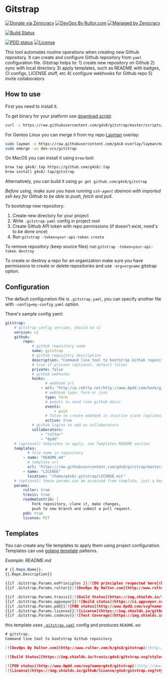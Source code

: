 # Gitstrap

[![Donate via Zerocracy](https://www.0crat.com/contrib-badge/CF7JL4282.svg)](https://www.0crat.com/contrib/CF7JL4282)
[![DevOps By Rultor.com](http://www.rultor.com/b/g4s8/gitstrap)](http://www.rultor.com/p/g4s8/gitstrap)
[![Managed by Zerocracy](https://www.0crat.com/badge/CF7JL4282.svg)](https://www.0crat.com/p/CF7JL4282)

[![Build Status](https://img.shields.io/travis/g4s8/gitstrap.svg?style=flat-square)](https://travis-ci.org/g4s8/gitstrap)

[![PDD status](http://www.0pdd.com/svg?name=g4s8/gitstrap)](http://www.0pdd.com/p?name=g4s8/gitstrap)
[![License](https://img.shields.io/github/license/g4s8/gitstrap.svg?style=flat-square)](https://github.com/g4s8/gitstrap/blob/master/LICENSE)

This tool automates routine operations when creating new Github repository.
It can create and configure Github repository from `yaml` configuration file.
Gitstrap helps to: 1) create new repository on Github 2) sync with local directory
3) apply templates, such as README with badges, CI configs, LICENSE stuff, etc
4) configure webhooks for Github repo 5) invite collaborators

## How to use

First you need to install it.

To get binary for your platform use [download script](https://github.com/g4s8/gitstrap/blob/master/scripts/download.sh):
```sh
curl -L https://raw.githubusercontent.com/g4s8/gitstrap/master/scripts/download.sh | sh
```

For Gentoo Linux you can merge it from my repo [Layman](https://wiki.gentoo.org/wiki/Layman) overlay:
```sh
sudo layman -o https://raw.githubusercontent.com/g4s8-overlay/layman/master/repositories.xml -a g4s8
sudo emerge -av dev-vcs/gitstrap
```

On MacOS you can install it using `brew` tool:
```sh
brew tap g4s8/.tap https://github.com/g4s8/.tap
brew install g4s8/.tap/gitstrap
```

Alternatively, you can build it using `go get github.com/g4s8/gitstrap`

*Before using, make sure you have running `ssh-agent` daemon with imported ssh key for Github
to be able to push, fetch and pull.*

To bootstrap new repository:
 1. Create new directory for your project
 2. Write `.gitstrap.yaml` config in project root
 3. Create Github API token with repo permissions (if doesn't exist, need's to be done once)
 4. Run `gitstrap -token=your-api-token create`

To remove repository (keep source files) run `gitstrap -token=your-api-token destroy`

To create or destroy a repo for an organization make sure you have permissions to create
or delete repositories and use `-org=orgname` gitstrap option.

## Configuration
The default configuration file is `.gitstrap.yaml`, you can specify another file with `-config=my-config.yaml` option.

There's sample config yaml:
```yaml
gitstrap:
    # gitstrap config version, should be v1
    version: v1
    github:
        repo:
            # github repository name
            name: gitstrap
            # github repository description
            description: "Command line tool to bootstrap Github repository"
            # true if private (optional, default false) 
            private: false
            # github webhooks
            hooks:
                  # webhook url
                - url: "http://p.rehttp.net/http://www.0pdd.com/hook/github"
                  # webhook type: form or json
                  type: form
                  # events to send (see github docs)
                  events:
                      - push
                  # false to create webhook in inactive state (optional, default true) 
                  active: true
            # github logins to add as collaborators
            collaborators:
                - "rultor"
                - "0pdd"
    # (optional) templates to apply, see Templates README section
    templates:
          # file name in repository
        - name: "README.md"
          # template url
          url: "https://raw.githubusercontent.com/g4s8/gitstrap/master/templates/README.md"
        - name: "LICENSE"
          location: "/home/g4s8/.gitstrap/LICENSE.mit"
    # (optional) these params can be accessed from template, just a key-value pairs
    params:
        rultor: true
        travis: true
        readmeContrib: |
            Fork repository, clone it, make changes,
            push to new branch and submit a pull request.
        pdd: true
        license: MIT
```

## Templates
You can create any file templates to apply them using project configuration.
Templates can use [golang template](https://golang.org/pkg/text/template/) patterns.

*Example: README.md*
```markdown
# {{.Repo.Name}}.
{{.Repo.Description}}

{{if .Gitstrap.Params.eoPrinciples }}[![EO principles respected here](http://www.elegantobjects.org/badge.svg)](http://www.elegantobjects.org){{end}}
{{if .Gitstrap.Params.rultor}}[![DevOps By Rultor.com](http://www.rultor.com/b/{{.Repo.Owner.Login}}/{{.Repo.Name}})](http://www.rultor.com/p/{{.Repo.Owner.Login}}/{{.Repo.Name}}){{end}}

{{if .Gitstrap.Params.travis}}[![Build Status](https://img.shields.io/travis/{{.Repo.Owner.Login}}/{{.Repo.Name}}.svg?style=flat-square)](https://travis-ci.org/{{.Repo.Owner.Login}}/{{.Repo.Name}}){{end}}
{{if .Gitstrap.Params.appveyor}}[![Build status](https://ci.appveyor.com/api/projects/status/{{.Gitstrap.Params.appveyor}}?svg=true)](https://ci.appveyor.com/project/{{.Repo.Owner.Login}}/{{.Repo.Name}}){{end}}
{{if .Gitstrap.Params.pdd}}[![PDD status](http://www.0pdd.com/svg?name={{.Repo.Owner.Login}}/{{.Repo.Name}})](http://www.0pdd.com/p?name={{.Repo.Owner.Login}}/{{.Repo.Name}}){{end}}
{{if .Gitstrap.Params.license}}[![License](https://img.shields.io/github/license/{{.Repo.Owner.Login}}/{{.Repo.Name}}.svg?style=flat-square)](https://github.com/{{.Repo.Owner.Login}}/{{.Repo.Name}}/blob/master/LICENSE){{end}}
{{if .Gitstrap.Params.codecov}}[![Test Coverage](https://img.shields.io/codecov/c/github/{{.Repo.Owner.Login}}/{{.Repo.Name}}.svg?style=flat-square)](https://codecov.io/github/{{.Repo.Owner.Login}}/{{.Repo.Name}}?branch=master){{end}}
```
this template uses [`.gitstrap.yaml`](https://github.com/g4s8/gitstrap/blob/master/.gitstrap.yaml) config and produces `README.md`:
```markdown
# gitstrap.
Command line tool to bootstrap Github repository

[![DevOps By Rultor.com](http://www.rultor.com/b/g4s8/gitstrap)](http://www.rultor.com/p/g4s8/gitstrap)

[![Build Status](https://img.shields.io/travis/g4s8/gitstrap.svg?style=flat-square)](https://travis-ci.org/g4s8/gitstrap)

[![PDD status](http://www.0pdd.com/svg?name=g4s8/gitstrap)](http://www.0pdd.com/p?name=g4s8/gitstrap)
[![License](https://img.shields.io/github/license/g4s8/gitstrap.svg?style=flat-square)](https://github.com/g4s8/gitstrap/blob/master/LICENSE)
```
